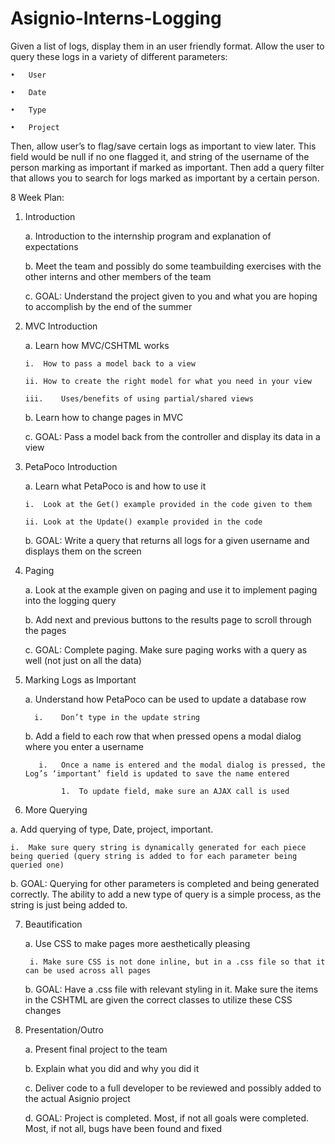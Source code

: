 # Asignio-Interns-Logging

Given a list of logs, display them in an user friendly format. Allow the user to query these logs in a variety of different parameters:

    •	User

    •	Date

    •	Type 

    •	Project

Then, allow user’s to flag/save certain logs as important to view later. This field would be null if no one flagged it, and string of the username of the person marking as important if marked as important. Then add a query filter that allows you to search for logs marked as important by a certain person.

8 Week Plan:

1.	Introduction

    a.	Introduction to the internship program and explanation of expectations

    b.	Meet the team and possibly do some teambuilding exercises with the other interns and other members of the team

    c.	GOAL: Understand the project given to you and what you are hoping to accomplish by the end of the summer

2.	MVC Introduction

    a.	Learn how MVC/CSHTML works
    
        i.	How to pass a model back to a view

        ii.	How to create the right model for what you need in your view

        iii.	Uses/benefits of using partial/shared views

    b.	Learn how to change pages in MVC

    c.	GOAL: Pass a model back from the controller and display its data in a view

3.	PetaPoco Introduction

    a.	Learn what PetaPoco is and how to use it
    
        i.	Look at the Get() example provided in the code given to them

        ii.	Look at the Update() example provided in the code

    b.	GOAL: Write a query that returns all logs for a given username and displays them on the screen

4.	Paging

    a.	Look at the example given on paging and use it to implement paging into the logging query

    b.	Add next and previous buttons to the results page to scroll through the pages

    c.	GOAL: Complete paging. Make sure paging works with a query as well (not just on all the data)

5.	Marking Logs as Important

    a.	Understand how PetaPoco can be used to update a database row
    
          i.	Don’t type in the update string

    b.	Add a field to each row that when pressed opens a modal dialog where you enter a username
    
           i.	Once a name is entered and the modal dialog is pressed, the Log’s ‘important’ field is updated to save the name entered

                1.	To update field, make sure an AJAX call is used

6.	More Querying

  a.	Add querying of type, Date, project, important.
  
    i.	Make sure query string is dynamically generated for each piece being queried (query string is added to for each parameter being queried one)

  b.	GOAL: Querying for other parameters is completed and being generated correctly. The ability to add a new type of query is a simple process, as the string is just being added to.

7.	Beautification

    a.	Use CSS to make pages more aesthetically pleasing
    
         i.	Make sure CSS is not done inline, but in a .css file so that it can be used across all pages

    b.	GOAL: Have a .css file with relevant styling in it. Make sure the items in the CSHTML are given the correct classes to utilize these CSS changes

8.	Presentation/Outro

    a.	Present final project to the team

    b.	Explain what you did and why you did it

    c.	Deliver code to a full developer to be reviewed and possibly added to the actual Asignio project

    d.	GOAL: Project is completed. Most, if not all goals were completed. Most, if not all, bugs have been found and fixed



